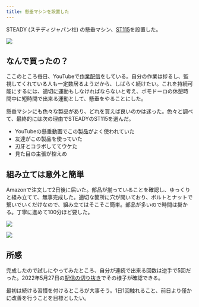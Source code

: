 ```yaml
---
title: 懸垂マシンを設置した
---
```

STEADY (ステディジャパン社) の懸垂マシン、[ST115](https://www.amazon.co.jp/dp/B09K3QQBKH)を設置した。

![](https://lh5.googleusercontent.com/IoOapWwCLNGAPP_bU5Tl4nTf013MwdDDm8kHuiE_mlkw5--FKNg_ss26QkQ-krQy9TFRUgooKrLwvDHF-3ceLWhUnYQCoy2-3vFp6SwG8PjKKWiPGy7pdJH7fsZ8cgw_hfDsQkIctZHFtwTMLgCPXL5VeBTHT1ZMdyWMorhxoRdE25SLw2RuBRATVGdE)

なんで買ったの？
--------

ここのところ毎日、YouTubeで[作業配信](https://www.youtube.com/c/r7kamura)をしている。自分の作業は捗るし、監視してくれている人も一定数居るようだから、しばらく続けたい。これを持続可能にするには、適切に運動もしなければならないと考え、ポモドーロの休憩時間中に短時間で出来る運動として、懸垂をやることにした。

懸垂マシンにも色々な製品があり、どれを買えば良いのかは迷った。色々と調べて、最終的には次の理由でSTEADYのST115を選んだ。

*   YouTubeの懸垂動画でこの製品がよく使われていた
*   友達がこの製品を使っていた
*   刃牙とコラボしててウケた
*   見た目の主張が控えめ

組み立ては意外と簡単
----------

Amazonで注文して2日後に届いた。部品が揃っていることを確認し、ゆっくりと組み立てて、無事完成した。適切な箇所に穴が開いており、ボルトとナットで繋いでいくだけなので、組み立てはそこそこ簡単。部品が多いので時間は掛かる。丁寧に進めて100分ほど要した。

![](https://lh3.googleusercontent.com/MiFsy6T8_vcfxOz8-yUrzB0rxoGDGmPMl8R7bWyfFZYDZuYeEHAekY5KvkiiZv0LHobxs0zGVlc7_ww4LaTh8CmrkJRNzWgLvTx0DdHyXRmcegIcJwv91MFUa9zzRQRlGZDB0dzk2zytGNe-q5IARUrskzL7kVdD5ZgaUvBjDj0ddsx4a3vCYr2p0OJ3)

![](https://lh6.googleusercontent.com/z6oanb3sxdlDiw52thxHnDAalDtrV4bDQhKdu06Xm1Lsk6Ph6XoknvucB9iSuZZ3ZuspGoV2FXhAHhtFrMtPHBWiScyPNFcP7Q4yENLA85_d2PDjiipp7aI1LD4zjZXt557jviL6G1romVvblwk9o4NRm0VhG47SAsaW76i_71ghlvdUwvC1D2T3fP-L)

所感
--

完成したので試しにやってみたところ、自分が連続で出来る回数は逆手で5回だった。2022年5月27日の[配信の切り抜き](https://www.youtube.com/clip/Ugkxy2NXpdlfZF0kT9s-MoCOrbB1wpWEryK9)でその様子が確認できる。

最初は続ける習慣を付けるところが大事そう。1日1回触れること、前日より僅かに改善を行うことを目標としたい。
